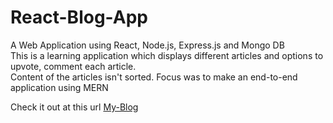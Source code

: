# React-Blog-App
A Web Application using React, Node.js, Express.js and Mongo DB  
This is a learning application which displays different articles and options to upvote, comment each article.  
Content of the articles isn't sorted. Focus was to make an end-to-end application using MERN

Check it out at this url [My-Blog](http://18.217.190.132)
